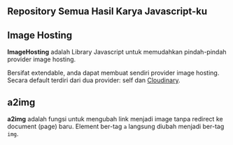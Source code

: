 Repository Semua Hasil Karya Javascript-ku
------------------------------------------

## Image Hosting

**ImageHosting** adalah Library Javascript untuk memudahkan pindah-pindah provider 
image hosting. 

Bersifat extendable, anda dapat membuat sendiri provider image hosting. Secara
default terdiri dari dua provider: self dan [Cloudinary].

[Cloudinary]: http://cloudinary.com/

## a2img

**a2img** adalah fungsi untuk mengubah link menjadi image tanpa redirect ke 
document (page) baru. Element ber-tag `a` langsung diubah menjadi ber-tag `img`.

